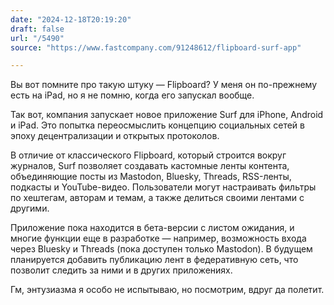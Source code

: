 ```yaml
---
date: "2024-12-18T20:19:20"
draft: false
url: "/5490"
source: "https://www.fastcompany.com/91248612/flipboard-surf-app"

---
```


Вы вот помните про такую штуку — Flipboard? У меня он по-прежнему есть на iPad, но я не помню, когда его запускал вообще. 

Так вот, компания запускает новое приложение Surf для iPhone, Android и iPad. Это попытка переосмыслить концепцию социальных сетей в эпоху децентрализации и открытых протоколов.

В отличие от классического Flipboard, который строится вокруг журналов, Surf позволяет создавать кастомные ленты контента, объединяющие посты из Mastodon, Bluesky, Threads, RSS-ленты, подкасты и YouTube-видео. Пользователи могут настраивать фильтры по хештегам, авторам и темам, а также делиться своими лентами с другими.

Приложение пока находится в бета-версии с листом ожидания, и многие функции еще в разработке — например, возможность входа через Bluesky и Threads (пока доступен только Mastodon). В будущем планируется добавить публикацию лент в федеративную сеть, что позволит следить за ними и в других приложениях.

Гм, энтузиазма я особо не испытываю, но посмотрим, вдруг да полетит.
